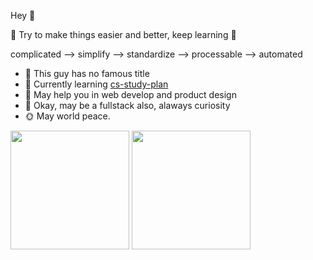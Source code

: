 Hey 👋

🌈 Try to make things easier and better, keep learning 🌈

complicated --> simplify --> standardize --> processable --> automated

- 🔭 This guy has no famous title
- 🌱 Currently learning [cs-study-plan](https://github.com/rovast/cs-study-plan)
- 🐶 May help you in web develop and product design
- 🔦 Okay, may be a fullstack also, alaways curiosity
- 🌞 May world peace.


<p float="left">
<img src="https://github-readme-stats.vercel.app/api?username=rovast&show_icons=true" height="190">

<img src="https://github-readme-stats.vercel.app/api/top-langs/?username=rovast&layout=compact&hide=html&langs_count=10" height="190" />
</p>
